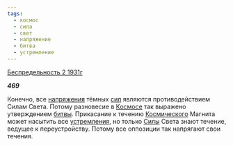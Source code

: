 ```yaml
---
tags:
  - космос
  - сила
  - свет
  - напряжение
  - битва
  - устремление
---
```

[Беспредельность 2 1931г](https://127.0.0.1:4002/agni/1931)

___469___

Конечно, все [напряжения](../../../tags/#напряжение) тёмных [сил](../../../tags/#сила) являются противодействием Силам Света. Потому разновесие в [Космосе](../../../tags/#космос) так выражено утверждением [битвы](../../../tags/#битва). Прикасание к течению [Космического](../../../tags/#космос) Магнита может насытить все [устремления](../../../tags/#устремление), но только [Силы](../../../tags/#сила) Света знают течение, ведущее к переустройству. Потому все оппозиции так напрягают свои течения.   

